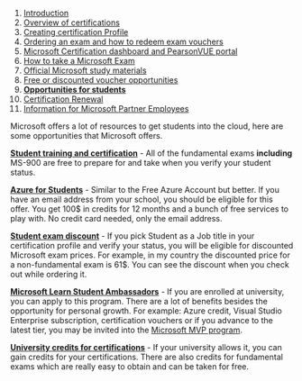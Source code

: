 1. [Introduction](%20%20%20%20%20%20%20%20%20%20%20Introduction.md)
2. [Overview of certifications](%20%20%20%20%20%20%20%20%20%20Overview%20of%20certifications.md)
3. [Creating certification Profile](%20%20%20%20%20%20%20%20%20Creating%20Certification%20Profile.md)
4. [Ordering an exam and how to redeem exam vouchers](%20%20%20%20%20%20%20%20Ordering%20an%20exam%20and%20how%20to%20redeem%20exam%20vouchers.md)
5. [Microsoft Certification dashboard and PearsonVUE portal](%20%20%20%20%20%20%20Microsoft%20Certification%20dashboard%20and%20PearsonVUE%20portal.md)
6. [How to take a Microsoft Exam](%20%20%20%20%20%20How%20to%20take%20Microsoft%20Exams.md)
7. [Official Microsoft study materials](%20%20%20%20%20Official%20Microsoft%20Study%20Materials.md)
8. [Free or discounted voucher opportunities](%20%20%20%20Free%20or%20discounted%20voucher%20opportunities.md)
9. [**Opportunities for students**](%20%20%20Opportunities%20for%20students.md)
10. [Certification Renewal](%20%20Certification%20Renewal.md)
11. [Information for Microsoft Partner Employees](%20Information%20for%20Microsoft%20Partner%20Employees.md)

Microsoft offers a lot of resources to get students into the cloud, here are some opportunities that Microsoft offers.

[**Student training and certification**](https://docs.microsoft.com/en-us/certifications/student-training-and-certification) \- All of the fundamental exams **including** MS-900 are free to prepare for and take when you verify your student status.

[**Azure for Students**](https://azure.microsoft.com/en-us/free/students/) \- Similar to the Free Azure Account but better. If you have an email address from your school, you should be eligible for this offer. You get 100$ in credits for 12 months and a bunch of free services to play with. No credit card needed, only the email address.

[**Student exam discount**](https://docs.microsoft.com/en-us/certifications/student-discounts) \- If you pick Student as a Job title in your certification profile and verify your status, you will be eligible for discounted Microsoft exam prices. For example, in my country the discounted price for a non-fundamental exam is 61$. You can see the discount when you check out while ordering it.

[**Microsoft Learn Student Ambassadors**](https://studentambassadors.microsoft.com/) \- If you are enrolled at university, you can apply to this program. There are a lot of benefits besides the opportunity for personal growth. For example: Azure credit, Visual Studio Enterprise subscription, certification vouchers or if you advance to the latest tier, you may be invited into the [Microsoft MVP program](https://mvp.microsoft.com/).

[**University credits for certifications**](https://docs.microsoft.com/en-us/certifications/college-credit) \- If your university allows it, you can gain credits for your certifications. There are also credits for fundamental exams which are really easy to obtain and can be taken for free.
